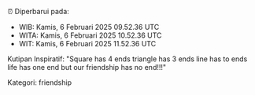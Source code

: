 ⏰ Diperbarui pada:
- WIB: Kamis, 6 Februari 2025 09.52.36 UTC
- WITA: Kamis, 6 Februari 2025 10.52.36 UTC
- WIT: Kamis, 6 Februari 2025 11.52.36 UTC

Kutipan Inspiratif:
"Square has 4 ends triangle has 3 ends line has to ends life has one end but our friendship has no end!!!"


Kategori: friendship

